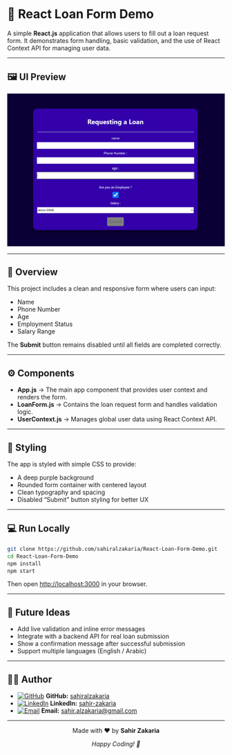 # 🏦 React Loan Form Demo

A simple **React.js** application that allows users to fill out a loan request form. It demonstrates form handling, basic validation, and the use of React Context API for managing user data.

---

## 🖼️ UI Preview

![Loan Form Screenshot](./src/assets/loan-form-preview.png)

---

## 🚀 Overview

This project includes a clean and responsive form where users can input:


- Name
- Phone Number
- Age
- Employment Status
- Salary Range


The **Submit** button remains disabled until all fields are completed correctly.

---

## ⚙️ Components

- **App.js** → The main app component that provides user context and renders the form.
- **LoanForm.js** → Contains the loan request form and handles validation logic.
- **UserContext.js** → Manages global user data using React Context API.

---

## 🎨 Styling

The app is styled with simple CSS to provide:

- A deep purple background
- Rounded form container with centered layout
- Clean typography and spacing
- Disabled “Submit” button styling for better UX

---

## 💻 Run Locally

```bash
git clone https://github.com/sahiralzakaria/React-Loan-Form-Demo.git
cd React-Loan-Form-Demo
npm install
npm start
```

Then open [http://localhost:3000](http://localhost:3000) in your browser.

---

## 🧠 Future Ideas

- Add live validation and inline error messages
- Integrate with a backend API for real loan submission
- Show a confirmation message after successful submission
- Support multiple languages (English / Arabic)

---


## 👨‍💻 Author

- [![GitHub](https://img.shields.io/badge/GitHub-100000?style=flat&logo=github&logoColor=white)](https://github.com/sahiralzakaria) **GitHub:** [sahiralzakaria](https://github.com/sahiralzakaria)
- [![LinkedIn](https://img.shields.io/badge/LinkedIn-0A66C2?style=flat&logo=linkedin&logoColor=white)](https://www.linkedin.com/in/sahir-zakaria-39873531b) **LinkedIn:** [sahir-zakaria](https://www.linkedin.com/in/sahir-zakaria-39873531b)
- [![Email](https://img.shields.io/badge/Email-D14836?style=flat&logo=gmail&logoColor=white)](mailto:sahir.alzakaria@gmail.com) **Email:** sahir.alzakaria@gmail.com

---

<div align="center">
  <p>Made with ❤️ by <strong>Sahir Zakaria</strong></p>
  <p><em>Happy Coding! 🚀</em></p>
</div>

